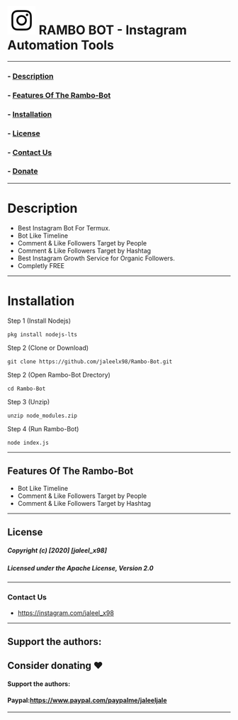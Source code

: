 # ![Image](Instagram2016_white-(64px).png) RAMBO BOT - Instagram Automation Tools

----
### - [Description](#description)
### - [Features Of The Rambo-Bot](#features-of-the-rambo-bot)
### - [Installation](#installation)
### - [License](#license)
### - [Contact Us](#contact-us)
### - [Donate](#donate)
----

# Description
- Best Instagram Bot For Termux. 
- Bot Like Timeline
- Comment & Like Followers Target by People
- Comment & Like Followers Target by Hashtag
- Best Instagram Growth Service for Organic Followers.
- Completly FREE
----

# Installation

Step 1 (Install Nodejs)
```
pkg install nodejs-lts
```
Step 2 (Clone or Download)
```
git clone https://github.com/jaleelx98/Rambo-Bot.git
```
Step 2 (Open Rambo-Bot Drectory)
```
cd Rambo-Bot
```
Step 3 (Unzip)
```
unzip node_modules.zip
```
Step 4 (Run Rambo-Bot)
```
node index.js
```
---


## Features Of The Rambo-Bot

* Bot Like Timeline
* Comment & Like Followers Target by People
* Comment & Like Followers Target by Hashtag

---
## License
##### Copyright (c) [2020] [jaleel_x98]
##### Licensed under the Apache License, Version 2.0
---
### Contact Us
- https://instagram.com/jaleel_x98 

---
## Support the authors:
## Consider donating ❤️
#### Support the authors:
#### Paypal:https://www.paypal.com/paypalme/jaleeljale
---

